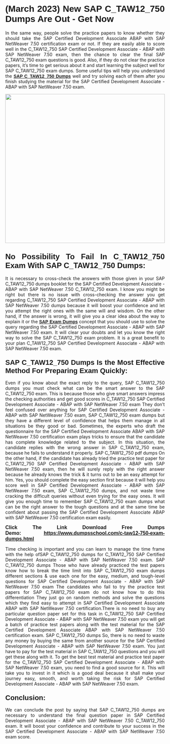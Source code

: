 <h1 style="text-align: justify;"><strong><span style="font-family:Verdana,Geneva,sans-serif;">(March 2023) New SAP C_TAW12_750 Dumps Are Out - Get Now</span></strong></h1>

<p style="text-align: justify;">In the same way, people solve the practice papers to know whether they should take the SAP Certified Development Associate ABAP with SAP NetWeaver 7.50 certification exam or not. If they are easily able to score well in the C_TAW12_750 SAP Certified Development Associate - ABAP with SAP NetWeaver 7.50 exam, then the chance to clear the final SAP C_TAW12_750 exam questions is good. Also, if they do not clear the practice papers, it’s time to get serious about it and start learning the subject well for SAP C_TAW12_750 exam dumps. Some useful tips will help you understand the <a href="https://www.dumpsschool.com/c-taw12-750-exam-dumps.html"><span style="font-family:Verdana,Geneva,sans-serif;"><strong>SAP C_TAW12_750 Dumps</strong></span></a> well and try solving each of them after you finish studying the material for the SAP Certified Development Associate - ABAP with SAP NetWeaver 7.50 exam.</p>

<p style="text-align: justify;"><a href="https://www.dumpsschool.com/c-taw12-750-exam-dumps.html"><img alt="" src="https://lh3.googleusercontent.com/pw/AMWts8BlNF__IFut0AYBCOHHOOIud2EcXWC0j5SCwakJOFqtOk-nZyPIeMU9YpqMsIKTgvWjBXbAkBR5_Mgkk_KeLlERfDldABFZAgA8rapbyGuljEjAEQhI1LHjHu8vdka-1qeTS6vUpdz7R-1gKihYZz22=w1366-h617-no" style="width: 100%; height: 470px;" /></a></p>

<h2 style="text-align: justify;"><strong><span style="font-size:24px;"><span style="font-family:Verdana,Geneva,sans-serif;">No Possibility To Fail In C_TAW12_750 Exam With SAP C_TAW12_750 Dumps:</span></span></strong></h2>

<p style="text-align: justify;">It is necessary to cross-check the answers with those given in your SAP C_TAW12_750 dumps booklet for the SAP Certified Development Associate - ABAP with SAP NetWeaver 7.50 C_TAW12_750 exam. I know you might be right but there is no issue with cross-checking the answer you get regarding C_TAW12_750 SAP Certified Development Associate - ABAP with SAP NetWeaver 7.50 dumps because it will boost your confidence and let you attempt the right ones with the same will and wisdom. On the other hand, if the answer is wrong, it will give you a clear idea about the way to explain it or the <a href="https://www.dumpsschool.com/sap-braindumps.html"><span style="font-family:Verdana,Geneva,sans-serif;"><strong>SAP Exam Dumps</strong></span></a> concept that you should use to solve the query regarding the SAP Certified Development Associate - ABAP with SAP NetWeaver 7.50 exam. It will clear your doubts and let you know the right way to solve the SAP C_TAW12_750 exam problem. It is a great benefit to your plan C_TAW12_750 SAP Certified Development Associate - ABAP with SAP NetWeaver 7.50 exam.</p>

<h3 style="text-align: justify;"><span style="font-size:22px;"><span style="font-family:Verdana,Geneva,sans-serif;"><strong>SAP C_TAW12_750 Dumps Is the Most Effective Method For Preparing Exam Quickly:</strong></span></span></h3>

<p style="text-align: justify;">Even if you know about the exact reply to the query, SAP C_TAW12_750 dumps you must check what can be the smart answer to the SAP C_TAW12_750 exam. This is because those who give smart answers impress the checking authorities and get good scores in C_TAW12_750 SAP Certified Development Associate - ABAP with SAP NetWeaver 7.50 exam They don’t feel confused over anything for SAP Certified Development Associate - ABAP with SAP NetWeaver 7.50 exam, SAP C_TAW12_750 exam dumps but they have a different level of confidence that helps them manage in all situations be they good or bad. Sometimes, the experts who draft the questionnaire for the SAP Certified Development Associate ABAP with SAP NetWeaver 7.50 certification exam plays tricks to ensure that the candidate has complete knowledge related to the subject. In this situation, the candidate replies with the wrong answer in SAP C_TAW12_750 exam, because he fails to understand it properly. SAP C_TAW12_750 pdf dumps On the other hand, if the candidate has already tried the practice test paper for C_TAW12_750 SAP Certified Development Associate - ABAP with SAP NetWeaver 7.50 exam, then he will surely reply with the right answer because he already knows the trick & it turns out to be an easy attempt for him. Yes, you should complete the easy section first because it will help you score well in SAP Certified Development Associate - ABAP with SAP NetWeaver 7.50 exam, SAP C_TAW12_750 dumps, and not waste time cracking the difficult queries without even trying for the easy ones. It will give you enough time to remember SAP C_TAW12_750 exam dumps what can be the right answer to the tough questions and at the same time be confident about passing the SAP Certified Development Associate ABAP with SAP NetWeaver 7.50 certification exam easily.</p>

<p style="text-align: justify;"><strong><span style="font-size:16px;"><span style="font-family:Verdana,Geneva,sans-serif;">Click The Link Download Free Dumps Demo: <a href="https://www.dumpsschool.com/c-taw12-750-exam-dumps.html">https://www.dumpsschool.com/c-taw12-750-exam-dumps.html</a></span></span></strong></p>

<p style="text-align: justify;">Time checking is important and you can learn to manage the time frame with the help ofSAP C_TAW12_750 dumps for C_TAW12_750 SAP Certified Development Associate - ABAP with SAP NetWeaver 7.50 exam. SAP C_TAW12_750 dumps Those who have already practiced the test papers know how to break the time limit into SAP C_TAW12_750 exam dumps different sections & use each one for the easy, medium, and tough-level questions for SAP Certified Development Associate - ABAP with SAP NetWeaver 7.50 exam The candidates who fail to try the practice test papers for SAP C_TAW12_750 exam do not know how to do this differentiation They just go on random methods and solve the questions which they find easy to attempt in SAP Certified Development Associate ABAP with SAP NetWeaver 7.50 certification.There is no need to buy any particular question paper set for this task in C_TAW12_750 SAP Certified Development Associate - ABAP with SAP NetWeaver 7.50 exam you will get a batch of practice test papers along with the test material for the SAP Certified Development Associate ABAP with SAP NetWeaver 7.50 certification exam. SAP C_TAW12_750 dumps So, there is no need to waste any money by buying the same from another source for the SAP Certified Development Associate - ABAP with SAP NetWeaver 7.50 exam. You just have to pay for the test material in SAP C_TAW12_750 questions and you will get these along with it. To get the best test material and practice test paper for the C_TAW12_750 SAP Certified Development Associate - ABAP with SAP NetWeaver 7.50 exam, you need to find a good source for it. This will take you to invest in it which is a good deal because it shall make your journey easy, smooth, and worth taking the risk for SAP Certified Development Associate - ABAP with SAP NetWeaver 7.50 exam.</p>

<h3 style="text-align: justify;"><span style="font-size:22px;"><span style="font-family:Verdana,Geneva,sans-serif;"><strong>Conclusion:</strong></span></span></h3>

<p style="text-align: justify;">We can conclude the post by saying that SAP C_TAW12_750 dumps are necessary to understand the final question paper in SAP Certified Development Associate - ABAP with SAP NetWeaver 7.50 C_TAW12_750 exam. It will boost your confidence and contribute to your success in the SAP Certified Development Associate - ABAP with SAP NetWeaver 7.50 exam score.</p>
